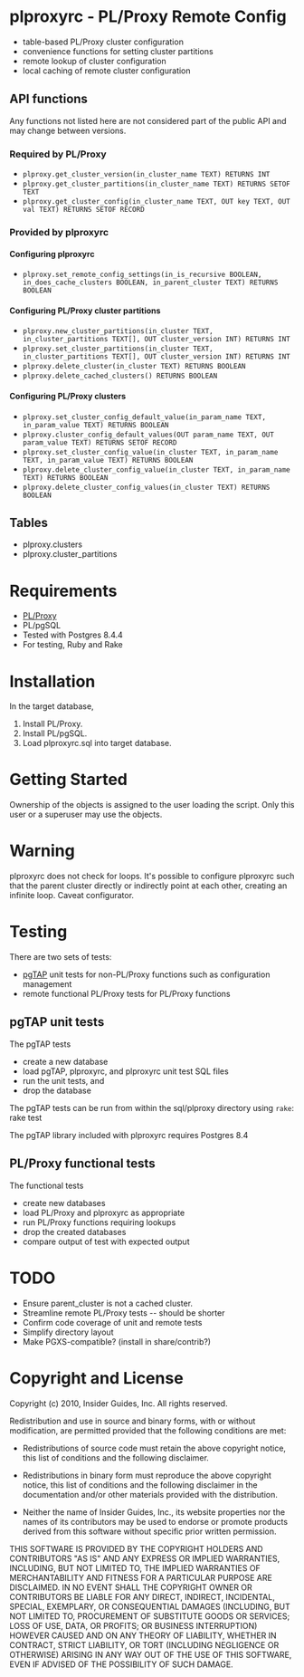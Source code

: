 plproxyrc - PL/Proxy Remote Config
===================================
 * table-based PL/Proxy cluster configuration
 * convenience functions for setting cluster partitions
 * remote lookup of cluster configuration
 * local caching of remote cluster configuration

API functions
-------------
Any functions not listed here are not considered part of the public API
and may change between versions.

### Required by PL/Proxy
 * `plproxy.get_cluster_version(in_cluster_name TEXT) RETURNS INT`
 * `plproxy.get_cluster_partitions(in_cluster_name TEXT) RETURNS SETOF TEXT`
 * `plproxy.get_cluster_config(in_cluster_name TEXT, OUT key TEXT, OUT val TEXT) RETURNS SETOF RECORD`

### Provided by plproxyrc

#### Configuring plproxyrc
 * `plproxy.set_remote_config_settings(in_is_recursive BOOLEAN, in_does_cache_clusters BOOLEAN, in_parent_cluster TEXT) RETURNS BOOLEAN`

#### Configuring PL/Proxy cluster partitions
 * `plproxy.new_cluster_partitions(in_cluster TEXT, in_cluster_partitions TEXT[], OUT cluster_version INT) RETURNS INT`
 * `plproxy.set_cluster_partitions(in_cluster TEXT, in_cluster_partitions TEXT[], OUT cluster_version INT) RETURNS INT`
 * `plproxy.delete_cluster(in_cluster TEXT) RETURNS BOOLEAN`
 * `plproxy.delete_cached_clusters() RETURNS BOOLEAN`

#### Configuring PL/Proxy clusters
 * `plproxy.set_cluster_config_default_value(in_param_name TEXT, in_param_value TEXT) RETURNS BOOLEAN`
 * `plproxy.cluster_config_default_values(OUT param_name TEXT, OUT param_value TEXT) RETURNS SETOF RECORD`
 * `plproxy.set_cluster_config_value(in_cluster TEXT, in_param_name TEXT, in_param_value TEXT) RETURNS BOOLEAN`
 * `plproxy.delete_cluster_config_value(in_cluster TEXT, in_param_name TEXT) RETURNS BOOLEAN`
 * `plproxy.delete_cluster_config_values(in_cluster TEXT) RETURNS BOOLEAN`

Tables
------
 * plproxy.clusters
 * plproxy.cluster_partitions

Requirements
============
 * [PL/Proxy](http://pgfoundry.org/projects/plproxy/)
 * PL/pgSQL
 * Tested with Postgres 8.4.4
 * For testing, Ruby and Rake

Installation
============
In the target database, 
 1. Install PL/Proxy.
 2. Install PL/pgSQL.
 2. Load plproxyrc.sql into target database.

Getting Started
===============
Ownership of the objects is assigned to the user loading the script.
Only this user or a superuser may use the objects.

Warning
=======
plproxyrc does not check for loops. It's possible to configure plproxyrc such
that the parent cluster directly or indirectly point at each other, creating an 
infinite loop. Caveat configurator.

Testing
=======
There are two sets of tests:
 * [pgTAP][] unit tests for non-PL/Proxy functions such as configuration management
 * remote functional PL/Proxy tests for PL/Proxy functions
 
pgTAP unit tests
----------------
The pgTAP tests 
 * create a new database
 * load pgTAP, plproxyrc, and plproxyrc unit test SQL files
 * run the unit tests, and
 * drop the database

The pgTAP tests can be run from within the sql/plproxy directory using `rake`:
    rake test

The pgTAP library included with plproxyrc requires Postgres 8.4

[pgTAP]: http://pgtap.org/ "pgTAP"

PL/Proxy functional tests
-------------------------
The functional tests 
 * create new databases
 * load PL/Proxy and plproxyrc as appropriate
 * run PL/Proxy functions requiring lookups
 * drop the created databases
 * compare output of test with expected output

TODO
====
 * Ensure parent_cluster is not a cached cluster.
 * Streamline remote PL/Proxy tests -- should be shorter
 * Confirm code coverage of unit and remote tests
 * Simplify directory layout
 * Make PGXS-compatible? (install in share/contrib?)



Copyright and License
=====================
Copyright (c) 2010, Insider Guides, Inc. 
All rights reserved.

Redistribution and use in source and binary forms, with or without modification,
are permitted provided that the following conditions are met:

 * Redistributions of source code must retain the above copyright notice, 
   this list of conditions and the following disclaimer.

 * Redistributions in binary form must reproduce the above copyright notice, 
   this list of conditions and the following disclaimer in the documentation 
   and/or other materials provided with the distribution.

 * Neither the name of Insider Guides, Inc., its website properties nor the 
   names of its contributors may be used to endorse or promote products derived 
   from this software without specific prior written permission.

THIS SOFTWARE IS PROVIDED BY THE COPYRIGHT HOLDERS AND CONTRIBUTORS "AS IS" AND 
ANY EXPRESS OR IMPLIED WARRANTIES, INCLUDING, BUT NOT LIMITED TO, THE IMPLIED 
WARRANTIES OF MERCHANTABILITY AND FITNESS FOR A PARTICULAR PURPOSE ARE 
DISCLAIMED. IN NO EVENT SHALL THE COPYRIGHT OWNER OR CONTRIBUTORS BE LIABLE FOR 
ANY DIRECT, INDIRECT, INCIDENTAL, SPECIAL, EXEMPLARY, OR CONSEQUENTIAL DAMAGES 
(INCLUDING, BUT NOT LIMITED TO, PROCUREMENT OF SUBSTITUTE GOODS OR SERVICES; 
LOSS OF USE, DATA, OR PROFITS; OR BUSINESS INTERRUPTION) HOWEVER CAUSED AND ON 
ANY THEORY OF LIABILITY, WHETHER IN CONTRACT, STRICT LIABILITY, OR TORT 
(INCLUDING NEGLIGENCE OR OTHERWISE) ARISING IN ANY WAY OUT OF THE USE OF THIS 
SOFTWARE, EVEN IF ADVISED OF THE POSSIBILITY OF SUCH DAMAGE.
